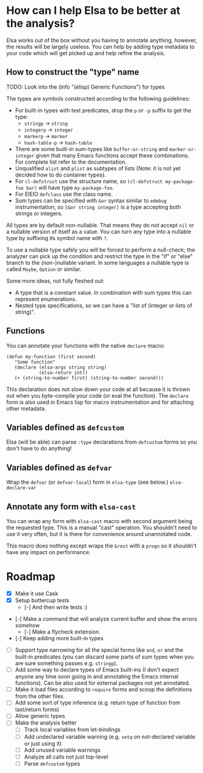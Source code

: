 # How can I help Elsa to be better at the analysis?

Elsa works out of the box without you having to annotate anything,
however, the results will be largely useless.  You can help by adding
type metadata to your code which will get picked up and help refine
the analysis.

## How to construct the "type" name

TODO: Look into the (info "(elisp) Generic Functions") for types

The types are symbols constructed according to the following guidelines:

- For built-in types with test predicates, drop the `p` or `-p` suffix to get the type:
    - `stringp` → `string`
    - `integerp` → `integer`
    - `markerp` → `marker`
    - `hash-table-p` → `hash-table`
- There are some built-in sum-types like `buffer-or-string` and
  `marker-or-integer` given that many Emacs functions accept these
  combinations.  For complete list refer to the documentation.
- Unqualified `alist` and `plist` as subtypes of lists (Note: it is
  not yet decided how to do container types).
- For `cl-defstruct` use the structure name, so `(cl-defstruct
  my-package-foo bar)` will have type `my-package-foo`.
- For EIEIO `defclass` use the class name.
- Sum types can be specified with `&or` syntax similar to `edebug`
  instrumentation, so `[&or string integer]` is a type accepting both
  strings or integers.

All types are by default non-nullable.  That means they do not accept
`nil` or a nullable version of itself as a value.  You can turn any
type into a nullable type by suffixing its symbol name with `?`.

To use a nullable type safely you will be forced to perform a
null-check; the analyzer can pick up the condition and restrict the
type in the "if" or "else" branch to the (non-)nullable variant.  In
some languages a nullable type is called `Maybe`, `Option` or similar.

Some more ideas, not fully fleshed out:

- A type that is a constant value.  In combination with sum types this
  can represent enumerations.
- Nested type specifications, so we can have a "list of (integer or
  lists of string)".

## Functions

You can annotate your functions with the native `declare` macro:

``` emacs-lisp
(defun my-function (first second)
   "Some function"
   (declare (elsa-args string string)
            (elsa-return int))
   (+ (string-to-number first) (string-to-number second)))
```

This declaration does not slow down your code at all because it is
thrown out when you byte-compile your code (or eval the function).
The `declare` form is also used in Emacs lisp for macro
instrumentation and for attaching other metadata.

## Variables defined as `defcustom`

Elsa (will be able) can parse `:type` declarations from `defcustom`
forms so you don't have to do anything!

## Variables defined as `defvar`

Wrap the `defvar` (or `defvar-local`) form in `elsa-type` (see below.)
`elsa-declare-var`

## Annotate any form with `elsa-cast`

You can wrap any form with `elsa-cast` macro with second argument
being the requested type.  This is a manual "cast" operation.  You
shouldn't need to use it very often, but it is there for convenience around unannotated code.

This macro does nothing except wraps the `&rest` with a `progn` so it
shouldn't have any impact on performance.

# Roadmap

- [x] Make it use Cask
- [x] Setup buttercup tests
    - [-] And then write tests :)
- [-] Make a command that will analyze current buffer and show the
  errors somehow
    - [-] Make a flycheck extension.
- [-] Keep adding more built-in types
- [ ] Support type narrowing for all the special forms like `and`,
  `or` and the built-in predicates (you can discard some parts of sum
  types when you are sure something passes e.g. `stringp`).
- [ ] Add some way to declare types of Emacs built-ins (I don't expect
  anyone any time soon going in and annotating the Emacs internal
  functions).  Can be also used for external packages not yet
  annotated.
- [ ] Make it load files according to `require` forms and scoop the
  definitions from the other files.
- [ ] Add some sort of type inference (e.g. return type of function
  from last/return forms)
- [ ] Allow generic types
- [ ] Make the analysis better
    - [ ] Track local variables from let-bindings
    - [ ] Add undeclared variable warning (e.g. `setq` on not-declared
      variable or just using it)
    - [ ] Add unused variable warnings
    - [ ] Analyze all calls not just top-level
    - [ ] Parse `defcustom` types
